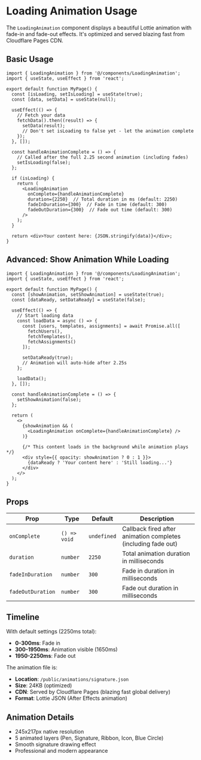 # Loading Animation Usage

The `LoadingAnimation` component displays a beautiful Lottie animation with fade-in and fade-out effects. It's optimized and served blazing fast from Cloudflare Pages CDN.

## Basic Usage

```tsx
import { LoadingAnimation } from '@/components/LoadingAnimation';
import { useState, useEffect } from 'react';

export default function MyPage() {
  const [isLoading, setIsLoading] = useState(true);
  const [data, setData] = useState(null);

  useEffect(() => {
    // Fetch your data
    fetchData().then((result) => {
      setData(result);
      // Don't set isLoading to false yet - let the animation complete
    });
  }, []);

  const handleAnimationComplete = () => {
    // Called after the full 2.25 second animation (including fades)
    setIsLoading(false);
  };

  if (isLoading) {
    return (
      <LoadingAnimation
        onComplete={handleAnimationComplete}
        duration={2250}  // Total duration in ms (default: 2250)
        fadeInDuration={300}  // Fade in time (default: 300)
        fadeOutDuration={300}  // Fade out time (default: 300)
      />
    );
  }

  return <div>Your content here: {JSON.stringify(data)}</div>;
}
```

## Advanced: Show Animation While Loading

```tsx
import { LoadingAnimation } from '@/components/LoadingAnimation';
import { useState, useEffect } from 'react';

export default function MyPage() {
  const [showAnimation, setShowAnimation] = useState(true);
  const [dataReady, setDataReady] = useState(false);

  useEffect(() => {
    // Start loading data
    const loadData = async () => {
      const [users, templates, assignments] = await Promise.all([
        fetchUsers(),
        fetchTemplates(),
        fetchAssignments()
      ]);

      setDataReady(true);
      // Animation will auto-hide after 2.25s
    };

    loadData();
  }, []);

  const handleAnimationComplete = () => {
    setShowAnimation(false);
  };

  return (
    <>
      {showAnimation && (
        <LoadingAnimation onComplete={handleAnimationComplete} />
      )}

      {/* This content loads in the background while animation plays */}
      <div style={{ opacity: showAnimation ? 0 : 1 }}>
        {dataReady ? 'Your content here' : 'Still loading...'}
      </div>
    </>
  );
}
```

## Props

| Prop | Type | Default | Description |
|------|------|---------|-------------|
| `onComplete` | `() => void` | `undefined` | Callback fired after animation completes (including fade out) |
| `duration` | `number` | `2250` | Total animation duration in milliseconds |
| `fadeInDuration` | `number` | `300` | Fade in duration in milliseconds |
| `fadeOutDuration` | `number` | `300` | Fade out duration in milliseconds |

## Timeline

With default settings (2250ms total):
- **0-300ms**: Fade in
- **300-1950ms**: Animation visible (1650ms)
- **1950-2250ms**: Fade out

The animation file is:
- **Location**: `/public/animations/signature.json`
- **Size**: 24KB (optimized)
- **CDN**: Served by Cloudflare Pages (blazing fast global delivery)
- **Format**: Lottie JSON (After Effects animation)

## Animation Details

- 245x217px native resolution
- 5 animated layers (Pen, Signature, Ribbon, Icon, Blue Circle)
- Smooth signature drawing effect
- Professional and modern appearance
